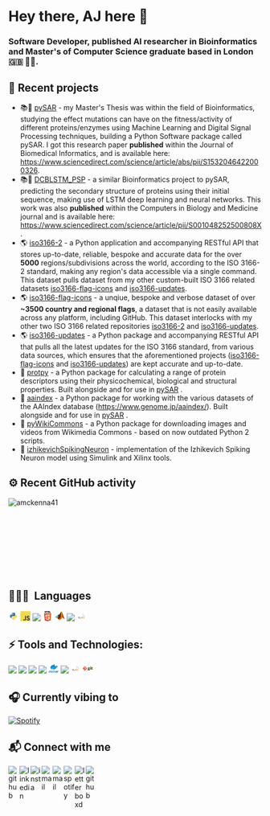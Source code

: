 # Hey there, AJ here 🤘
<!-- <img src="https://media.giphy.com/media/KGMzZvWa5su2O5LCVR/giphy.gif" width="10px">
 -->
### Software Developer, published AI researcher in Bioinformatics and Master's of Computer Science graduate based in London 🇬🇧 🧑‍💻. 

<!-- I've worked on a variety of diverse projects from building a protein function prediction pipeline ([pySAR](https://github.com/amckenna41/pySAR)) to a whole suite of applications around the ISO 3166 country code standard ([iso3166-2](https://github.com/amckenna41/iso3166-2), [iso3166-updates](https://github.com/amckenna41/iso3166-updates), [iso3166-flag-icons](https://github.com/amckenna41/iso3166-flag-icons)). -->

<!-- Check out my [website](https://) (<i>coming soon</i>) 🔭 
 -->
 ## 📁 Recent projects
- 📚🔭 [pySAR](https://github.com/amckenna41/pySAR) - my Master's Thesis was within the field of Bioinformatics, studying the effect mutations can have on the fitness/activity of different proteins/enzymes using Machine Learning and Digital Signal Processing techniques, building a Python Software package called pySAR. I got this research paper **published** within the Journal of Biomedical Informatics, and is available here: https://www.sciencedirect.com/science/article/abs/pii/S1532046422000326.
- 📚🔭 [DCBLSTM_PSP](https://github.com/amckenna41/DCBLSTM_PSP) - a similar Bioinformatics project to pySAR, predicting the secondary structure of proteins using their initial sequence, making use of LSTM deep learning and neural networks. This work was also **published** within the Computers in Biology and Medicine journal and is available here: https://www.sciencedirect.com/science/article/pii/S001048252500808X.
- 🌎 [iso3166-2](https://github.com/amckenna41/iso3166-2) - a Python application and accompanying RESTful API that stores up-to-date, reliable, bespoke and accurate data for the over **5000** regions/subdivisions across the world, according to the ISO 3166-2 standard, making any region's data accessible via a single command. This dataset pulls dataset from my other custom-built ISO 3166 related datasets [iso3166-flag-icons](https://github.com/amckenna41/iso3166-flag-icons) and [iso3166-updates](https://github.com/amckenna41/iso3166-updates).
- 🌎 [iso3166-flag-icons](https://github.com/amckenna41/iso3166-flag-icons) - a unqiue, bespoke and verbose dataset of over **~3500 country and regional flags**, a dataset that is not easily available across any platform, including GitHub. This dataset interlocks with my other two ISO 3166 related repositories [iso3166-2](https://github.com/amckenna41/iso3166-2) and [iso3166-updates](https://github.com/amckenna41/iso3166-updates).
- 🌎 [iso3166-updates](https://github.com/amckenna41/iso3166-updates) - a Python package and accompanying RESTful API that pulls all the latest updates for the ISO 3166 standard, from various data sources, which ensures that the aforementioned projects ([iso3166-flag-icons](https://github.com/amckenna41/iso3166-flag-icons) and [iso3166-updates](https://github.com/amckenna41/iso3166-updates)) are kept accurate and up-to-date.
- 🧬 [protpy](https://github.com/amckenna41/protPy) - a Python package for calculating a range of protein descriptors using their physicochemical, biological and structural properties. Built alongside and for use in [pySAR](https://github.com/amckenna41/pySAR) .
- 🧬 [aaindex](https://github.com/amckenna41/aaindex) - a Python package for working with the various datasets of the AAIndex database (https://www.genome.jp/aaindex/). Built alongside and for use in [pySAR](https://github.com/amckenna41/pySAR) .
- 📕 [pyWikiCommons](https://github.com/amckenna41/pyWikiCommons) - a Python package for downloading images and videos from Wikimedia Commons - based on now outdated Python 2 scripts.
- 🧠 [izhikevichSpikingNeuron](https://github.com/amckenna41/izhikevich-spiking-neuron) - implementation of the Izhikevich Spiking Neuron model using Simulink and Xilinx tools.

  
<!-- <-- 👯 Looking to collaborate on any data science, machine learning and or bioinformatics related projects. --> 

## ⚙️ Recent GitHub activity                                                  
<img align="left" alt="amckenna41" src="https://github-readme-stats-git-master.amckenna41.vercel.app/api?username=amckenna41&show_icons=true&theme=tokyonight"  />

<!-- ### Spotify Playing 🎧
[<img align="left" src="https://now-playing-codestackr.vercel.app/api/spotify-playing" alt="amckenna Spotify Playing" width="350" />](https://open.spotify.com/user/a9npRdzhR7uzv1aL3cKugw) -->

<br>
<br>
<br>
<br>
<br>
<br>
<br>
<br>
<br>

## 👨🏻‍💻 &nbsp;Languages

<!-- [![Top Langs](https://github-readme-stats.vercel.app/api/top-langs/?username=amckenna41&layout=compact)](https://github.com/anuraghazra/github-readme-stats)
 -->
<code><img height="20" src="https://raw.githubusercontent.com/github/explore/80688e429a7d4ef2fca1e82350fe8e3517d3494d/topics/python/python.png"></code>
<code><img height="20" src="https://raw.githubusercontent.com/github/explore/80688e429a7d4ef2fca1e82350fe8e3517d3494d/topics/javascript/javascript.png"></code>
<code><img height="20" src="https://img.shields.io/badge/-CSS-05122A?style=flat&logo=CSS3&logoColor=1572B6"></code>
<code><img height="20" src="https://raw.githubusercontent.com/github/explore/80688e429a7d4ef2fca1e82350fe8e3517d3494d/topics/html/html.png"></code>
<code><img height="20" src="https://raw.githubusercontent.com/github/explore/80688e429a7d4ef2fca1e82350fe8e3517d3494d/topics/matlab/matlab.png"></code>
<code><img height="20" src="https://img.shields.io/badge/-R-05122A?style=flat&logo=R&logoColor=276DC3"></code>
<code><img height="20" src="https://raw.githubusercontent.com/github/explore/80688e429a7d4ef2fca1e82350fe8e3517d3494d/topics/mysql/mysql.png"></code>

## ⚡ Tools and Technologies:

<code><img height="20" src="https://raw.githubusercontent.com/gilbarbara/logos/master/logos/aws.svg"></code>
<code><img height="20" src="https://raw.githubusercontent.com/gilbarbara/logos/master/logos/google-cloud.svg"></code>
<code><img height="20" src="https://img.shields.io/badge/-Visual%20Studio%20Code-05122A?style=flat&logo=visual-studio-code&logoColor=007ACC"></code>
<code><img height="20" src="https://img.shields.io/badge/-React-000?&logo=React"></code>
<code><img height="20" src="https://raw.githubusercontent.com/github/explore/80688e429a7d4ef2fca1e82350fe8e3517d3494d/topics/docker/docker.png"></code>
<code><img height="20" src="https://img.shields.io/badge/-TensorFlow-000?&logo=TensorFlow"></code>
<code><img height="20" src="https://raw.githubusercontent.com/github/explore/80688e429a7d4ef2fca1e82350fe8e3517d3494d/topics/mysql/mysql.png"></code>
<code><img height="20" src="https://raw.githubusercontent.com/github/explore/80688e429a7d4ef2fca1e82350fe8e3517d3494d/topics/git/git.png"></code>
<!--
<code><img height="20" src="https://media.trustradius.com/product-logos/bS/I8/UO2UCI37TC30-180x180.PNG"></code> -->

<!--
## 📦 Libraries and packages

<code><img height="20" src="https://cdn.svgporn.com/logos/pandas-icon.svg"></code>
<code><img height="20" src="https://cdn.svgporn.com/logos/flask.svg"></code>
<code><img height="20" src="https://cdn.svgporn.com/logos/matplotlib-icon.svg"></code>
<code><img height="20" src="https://cdn.svgporn.com/logos/seaborn-icon.svg"></code>
--> 

## 🎧 Currently vibing to
[![Spotify](https://novatorem-amckenna41.vercel.app/api/spotify?background_color=0d1117&border_color=ffffff)](https://open.spotify.com/user/bantihistamines)


## 📬 Connect with me

[<img align="left" alt="github" width="22px" src="https://cdn.jsdelivr.net/npm/simple-icons@v3/icons/github.svg" />][github]
[<img align="left" alt="linkedin" width="22px" src="https://cdn.jsdelivr.net/npm/simple-icons@v3/icons/linkedin.svg" />][linkedin]
[<img align="left" alt="insta" width="22px" src="https://raw.githubusercontent.com/gilbarbara/logos/master/logos/instagram-icon.svg"/>][insta]
[<img align="left" alt="mail" width="22px" src="https://cdn.jsdelivr.net/npm/simple-icons@v3/icons/gmail.svg" />][gmail]
[<img align="left" alt="mail" width="22px" src="https://cdn.jsdelivr.net/npm/simple-icons@v3/icons/medium.svg" />][medium]
[<img align="left" alt="spotify" width="22px" src="https://cdn.jsdelivr.net/npm/simple-icons@v3/icons/spotify.svg" />][spotify]
[<img align="left" alt="letterboxd" width="22px" src="https://a.ltrbxd.com/logos/letterboxd-decal-dots-pos-mono.svg" />][letterboxd]
[<img align="left" alt="github" width="22px" src="https://searchvectorlogo.com/wp-content/uploads/2021/10/npm-inc-logo-vector.png" />][npm]

<br> 


[linkedin]: https://www.linkedin.com/in/adam-mckenna-7a5b22151/
[github]: https://github.com/amckenna41
[insta]: https://www.instagram.com/aj.dev/
[gmail]: mailto:amckenna41@qub.ac.uk
[spotify]: https://open.spotify.com/user/bantihistamines?si=1a62120accf84add
[medium]: https://medium.com/@ajmckenna69
[letterboxd]: https://letterboxd.com/ajmck98/
[npm]: https://www.npmjs.com/~ajmck

<!--To Do:
* Add more badges and logos etc 
* Add resume 
* Gifs or vector of coding/developing -->

